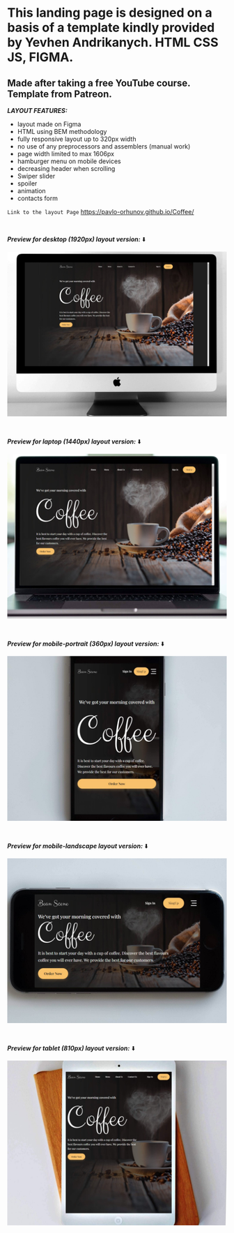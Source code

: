 # This landing page is designed on a basis of a template kindly provided by Yevhen Andrikanych. HTML CSS JS, FIGMA.<br>

## Made after taking a free YouTube course. Template from Patreon.<br>

**_LAYOUT FEATURES:_**

- layout made on Figma
- HTML using BEM methodology
- fully responsive layout up to 320px width
- no use of any preprocessors and assemblers (manual work)
- page width limited to max 1606px
- hamburger menu on mobile devices
- decreasing header when scrolling
- Swiper slider
- spoiler
- animation
- contacts form

`Link to the layout Page`
https://pavlo-orhunov.github.io/Coffee/

<br>

**_Preview for desktop (1920px) layout version:_** ⬇️

![Desktop version preview](https://github.com/Pavlo-Orhunov/Coffee/blob/master/img/desktop.jpg "Desktop version preview")

<br>

**_Preview for laptop (1440px) layout version:_** ⬇️

![Laptop version preview](https://github.com/Pavlo-Orhunov/Coffee/blob/master/img/laptop.jpg "Laptop version preview")

<br>

**_Preview for mobile-portrait (360px) layout version:_** ⬇️

![Mobile version preview](https://github.com/Pavlo-Orhunov/Coffee/blob/master/img/mobile-p.jpg "Mobile-portrait version preview")

<br>

**_Preview for mobile-landscape layout version:_** ⬇️

![Mobile version preview](https://github.com/Pavlo-Orhunov/Coffee/blob/master/img/mobile-l.jpg "Mobile-landscape version preview")

<br>

**_Preview for tablet (810px) layout version:_** ⬇️

![Tablet version preview](https://github.com/Pavlo-Orhunov/Coffee/blob/master/img/tablet.jpg "Tablet version preview")
